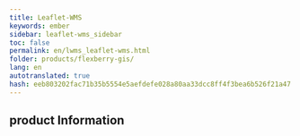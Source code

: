 ```yaml
--- 
title: Leaflet-WMS 
keywords: ember 
sidebar: leaflet-wms_sidebar 
toc: false 
permalink: en/lwms_leaflet-wms.html 
folder: products/flexberry-gis/ 
lang: en 
autotranslated: true 
hash: eeb803202fac71b35b5554e5aefdefe028a80aa33dcc8ff4f3bea6b526f21a47 
--- 
```


## product Information 



